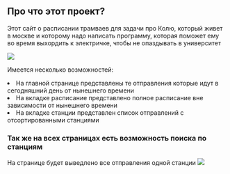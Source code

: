 ## Про что этот проект? ##
Этот сайт о расписании трамваев для задачи про Колю, который живет в москве и которому надо написать программу, которая поможет ему во время выхордить к электричке, чтобы не опаздывать в университет 

<image src="images/show_example.png">

Имеется несколько возможностей:
<li> На главной странице представлены те отправления которые идут в сегодняшний день от нынешнего времени
<li> На вкладке расписание представлено полное расписание вне зависимости от нынешнего времени
<li> На вкладке станции представлен список отправлений с отсортированными станциями

### Так же на всех страницах есть возможность поиска по станциям ###
На странице будет выведлено все отправления одной станции
<image src="images/exa.png">